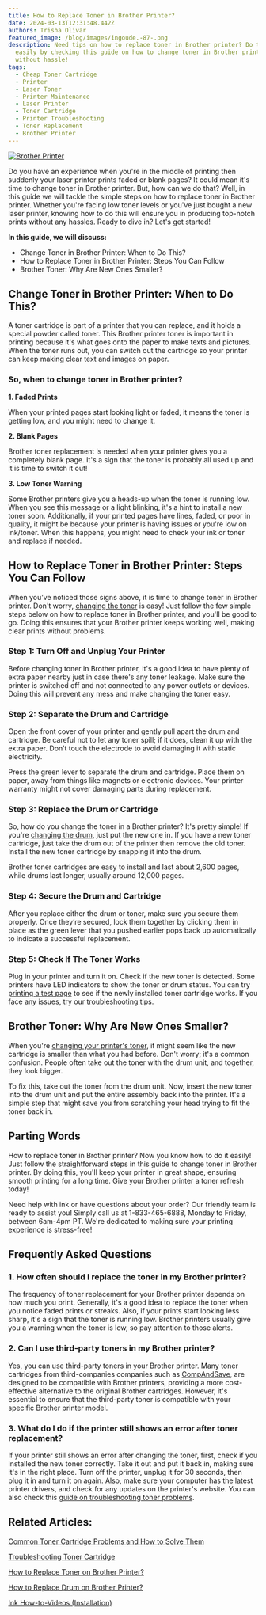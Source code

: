```yaml
---
title: How to Replace Toner in Brother Printer?
date: 2024-03-13T12:31:48.442Z
authors: Trisha Olivar
featured_image: /blog/images/ingoude.-87-.png
description: Need tips on how to replace toner in Brother printer? Do this
  easily by checking this guide on how to change toner in Brother printer. Print
  without hassle!
tags:
  - Cheap Toner Cartridge
  - Printer
  - Laser Toner
  - Printer Maintenance
  - Laser Printer
  - Toner Cartridge
  - Printer Troubleshooting
  - Toner Replacement
  - Brother Printer
---
```

[![Brother Printer](/blog/images/ingoude.-87-.png "How to Replace Toner in Brother Printer?")](/blog/images/ingoude.-87-.png)

Do you have an experience when you're in the middle of printing then suddenly your laser printer prints faded or blank pages? It could mean it's time to change toner in Brother printer. But, how can we do that? Well, in this guide we will tackle the simple steps on how to replace toner in Brother printer. Whether you're facing low toner levels or you've just bought a new laser printer, knowing how to do this will ensure you in producing top-notch prints without any hassles. Ready to dive in? Let's get started!

**In this guide, we will discuss:**

* Change Toner in Brother Printer: When to Do This?
* How to Replace Toner in Brother Printer: Steps You Can Follow
* Brother Toner: Why Are New Ones Smaller?

## Change Toner in Brother Printer: When to Do This?

A toner cartridge is part of a printer that you can replace, and it holds a special powder called toner. This Brother printer toner is important in printing because it's what goes onto the paper to make texts and pictures. When the toner runs out, you can switch out the cartridge so your printer can keep making clear text and images on paper.

### So, when to change toner in Brother printer?

**1. Faded Prints**

When your printed pages start looking light or faded, it means the toner is getting low, and you might need to change it.

**2. Blank Pages**

Brother toner replacement is needed when your printer gives you a completely blank page. It's a sign that the toner is probably all used up and it is time to switch it out!

**3. Low Toner Warning**

Some Brother printers give you a heads-up when the toner is running low. When you see this message or a light blinking, it's a hint to install a new toner soon. Additionally, if your printed pages have lines, faded, or poor in quality, it might be because your printer is having issues or you're low on ink/toner. When this happens, you might need to check your ink or toner and replace if needed.

## How to Replace Toner in Brother Printer: Steps You Can Follow

When you’ve noticed those signs above, it is time to change toner in Brother printer.  Don't worry, [changing the toner](https://www.compandsave.com/how-to-change-toner-in-brother-printer-guide) is easy! Just follow the few simple steps below on how to replace toner in Brother printer, and you'll be good to go. Doing this ensures that your Brother printer keeps working well, making clear prints without problems.

### Step 1: Turn Off and Unplug Your Printer

Before changing toner in Brother printer, it's a good idea to have plenty of extra paper nearby just in case there's any toner leakage. Make sure the printer is switched off and not connected to any power outlets or devices. Doing this will prevent any mess and make changing the toner easy.

### Step 2: Separate the Drum and Cartridge

Open the front cover of your printer and gently pull apart the drum and cartridge. Be careful not to let any toner spill; if it does, clean it up with the extra paper. Don’t touch the electrode to avoid damaging it with static electricity.

Press the green lever to separate the drum and cartridge. Place them on paper, away from things like magnets or electronic devices. Your printer warranty might not cover damaging parts during replacement.

### Step 3: Replace the Drum or Cartridge

So, how do you change the toner in a Brother printer? It's pretty simple! If you're [changing the drum](https://www.compandsave.com/how-to-replace-the-drum-on-brother-printer-guide), just put the new one in. If you have a new toner cartridge, just take the drum out of the printer then remove the old toner. Install the new toner cartridge by snapping it into the drum. 

Brother toner cartridges are easy to install and last about 2,600 pages, while drums last longer, usually around 12,000 pages.

### Step 4: Secure the Drum and Cartridge

After you replace either the drum or toner, make sure you secure them properly. Once they’re secured, lock them together by clicking them in place as the green lever that you pushed earlier pops back up automatically to indicate a successful replacement.

### Step 5: Check If The Toner Works

Plug in your printer and turn it on. Check if the new toner is detected. Some printers have LED indicators to show the toner or drum status. You can try [printing a test page](https://www.compandsave.com/how-to-print-test-page-on-windows-and-mac/) to see if the newly installed toner cartridge works. If you face any issues, try our [troubleshooting tips](https://www.compandsave.com/troubleshoot-remanufactured-toner-cartridge-problems-guide).

## Brother Toner: Why Are New Ones Smaller?

When you're [changing your printer's toner](https://www.compandsave.com/ink-toner-how-to-video), it might seem like the new cartridge is smaller than what you had before. Don't worry; it's a common confusion. People often take out the toner with the drum unit, and together, they look bigger.

To fix this, take out the toner from the drum unit. Now, insert the new toner into the drum unit and put the entire assembly back into the printer. It's a simple step that might save you from scratching your head trying to fit the toner back in.

## Parting Words

How to replace toner in Brother printer? Now you know how to do it easily! Just follow the straightforward steps in this guide to change toner in Brother printer. By doing this, you'll keep your printer in great shape, ensuring smooth printing for a long time. Give your Brother printer a toner refresh today! 

Need help with ink or have questions about your order? Our friendly team is ready to assist you! Simply call us at 1-833-465-6888, Monday to Friday, between 6am-4pm PT. We're dedicated to making sure your printing experience is stress-free! 

## Frequently Asked Questions

### 1. How often should I replace the toner in my Brother printer?

The frequency of toner replacement for your Brother printer depends on how much you print. Generally, it's a good idea to replace the toner when you notice faded prints or streaks. Also, if your prints start looking less sharp, it's a sign that the toner is running low. Brother printers usually give you a warning when the toner is low, so pay attention to those alerts. 

### 2. Can I use third-party toners in my Brother printer?

Yes, you can use third-party toners in your Brother printer. Many toner cartridges from third-companies companies such as [CompAndSave](https://www.compandsave.com/), are designed to be compatible with Brother printers, providing a more cost-effective alternative to the original Brother cartridges. However, it's essential to ensure that the third-party toner is compatible with your specific Brother printer model. 

### 3. What do I do if the printer still shows an error after toner replacement?

If your printer still shows an error after changing the toner, first, check if you installed the new toner correctly. Take it out and put it back in, making sure it's in the right place. Turn off the printer, unplug it for 30 seconds, then plug it in and turn it on again. Also, make sure your computer has the latest printer drivers, and check for any updates on the printer's website. You can also check this [guide on troubleshooting toner problems](https://www.compandsave.com/blog/posts/common-toner-cartridge-problems-and-how-to-solve-them.html).

## Related Articles:

[Common Toner Cartridge Problems and How to Solve Them](https://www.compandsave.com/blog/posts/common-toner-cartridge-problems-and-how-to-solve-them.html)

[Troubleshooting Toner Cartridge](https://www.compandsave.com/troubleshoot-remanufactured-toner-cartridge-problems-guide)

[How to Replace Toner on Brother Printer?](https://www.compandsave.com/how-to-change-toner-in-brother-printer-guide)

[How to Replace Drum on Brother Printer?](https://www.compandsave.com/how-to-replace-the-drum-on-brother-printer-guide)

[Ink How-to-Videos (Installation)](https://www.compandsave.com/ink-toner-how-to-video)
